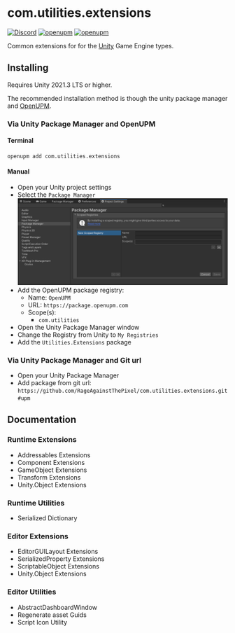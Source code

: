 # com.utilities.extensions

[![Discord](https://img.shields.io/discord/855294214065487932.svg?label=&logo=discord&logoColor=ffffff&color=7389D8&labelColor=6A7EC2)](https://discord.gg/xQgMW9ufN4) [![openupm](https://img.shields.io/npm/v/com.utilities.extensions?label=openupm&registry_uri=https://package.openupm.com)](https://openupm.com/packages/com.utilities.extensions/) [![openupm](https://img.shields.io/badge/dynamic/json?color=brightgreen&label=downloads&query=%24.downloads&suffix=%2Fmonth&url=https%3A%2F%2Fpackage.openupm.com%2Fdownloads%2Fpoint%2Flast-month%2Fcom.utilities.extensions)](https://openupm.com/packages/com.utilities.extensions/)

Common extensions for for the [Unity](https://unity.com/) Game Engine types.

## Installing

Requires Unity 2021.3 LTS or higher.

The recommended installation method is though the unity package manager and [OpenUPM](https://openupm.com/packages/com.utilities.extensions).

### Via Unity Package Manager and OpenUPM

#### Terminal

```terminal
openupm add com.utilities.extensions
```

#### Manual

- Open your Unity project settings
- Select the `Package Manager`
![scoped-registries](Utilities.Extensions/Packages/com.utilities.extensions/Documentation~/images/package-manager-scopes.png)
- Add the OpenUPM package registry:
  - Name: `OpenUPM`
  - URL: `https://package.openupm.com`
  - Scope(s):
    - `com.utilities`
- Open the Unity Package Manager window
- Change the Registry from Unity to `My Registries`
- Add the `Utilities.Extensions` package

### Via Unity Package Manager and Git url

- Open your Unity Package Manager
- Add package from git url: `https://github.com/RageAgainstThePixel/com.utilities.extensions.git#upm`

## Documentation

### Runtime Extensions

- Addressables Extensions
- Component Extensions
- GameObject Extensions
- Transform Extensions
- Unity.Object Extensions

### Runtime Utilities

- Serialized Dictionary

### Editor Extensions

- EditorGUILayout Extensions
- SerializedProperty Extensions
- ScriptableObject Extensions
- Unity.Object Extensions

### Editor Utilities

- AbstractDashboardWindow
- Regenerate asset Guids
- Script Icon Utility
